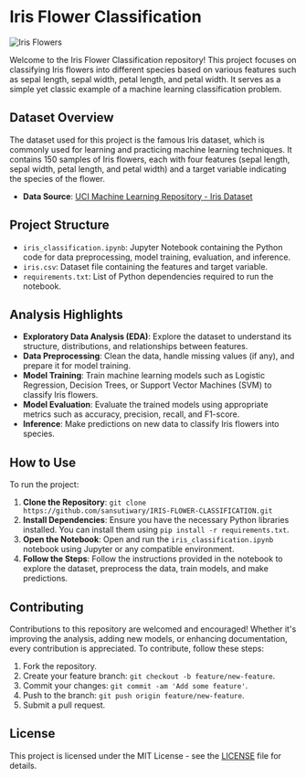 # Iris Flower Classification

![Iris Flowers](https://example.com/iris_flower_image.png)

Welcome to the Iris Flower Classification repository! This project focuses on classifying Iris flowers into different species based on various features such as sepal length, sepal width, petal length, and petal width. It serves as a simple yet classic example of a machine learning classification problem.

## Dataset Overview

The dataset used for this project is the famous Iris dataset, which is commonly used for learning and practicing machine learning techniques. It contains 150 samples of Iris flowers, each with four features (sepal length, sepal width, petal length, and petal width) and a target variable indicating the species of the flower.

- **Data Source**: [UCI Machine Learning Repository - Iris Dataset](https://archive.ics.uci.edu/ml/datasets/iris)

## Project Structure

- `iris_classification.ipynb`: Jupyter Notebook containing the Python code for data preprocessing, model training, evaluation, and inference.
- `iris.csv`: Dataset file containing the features and target variable.
- `requirements.txt`: List of Python dependencies required to run the notebook.

## Analysis Highlights

- **Exploratory Data Analysis (EDA)**: Explore the dataset to understand its structure, distributions, and relationships between features.
- **Data Preprocessing**: Clean the data, handle missing values (if any), and prepare it for model training.
- **Model Training**: Train machine learning models such as Logistic Regression, Decision Trees, or Support Vector Machines (SVM) to classify Iris flowers.
- **Model Evaluation**: Evaluate the trained models using appropriate metrics such as accuracy, precision, recall, and F1-score.
- **Inference**: Make predictions on new data to classify Iris flowers into species.

## How to Use

To run the project:

1. **Clone the Repository**: `git clone https://github.com/sansutiwary/IRIS-FLOWER-CLASSIFICATION.git`
2. **Install Dependencies**: Ensure you have the necessary Python libraries installed. You can install them using `pip install -r requirements.txt`.
3. **Open the Notebook**: Open and run the `iris_classification.ipynb` notebook using Jupyter or any compatible environment.
4. **Follow the Steps**: Follow the instructions provided in the notebook to explore the dataset, preprocess the data, train models, and make predictions.

## Contributing

Contributions to this repository are welcomed and encouraged! Whether it's improving the analysis, adding new models, or enhancing documentation, every contribution is appreciated. To contribute, follow these steps:

1. Fork the repository.
2. Create your feature branch: `git checkout -b feature/new-feature`.
3. Commit your changes: `git commit -am 'Add some feature'`.
4. Push to the branch: `git push origin feature/new-feature`.
5. Submit a pull request.

## License

This project is licensed under the MIT License - see the [LICENSE](LICENSE) file for details.
